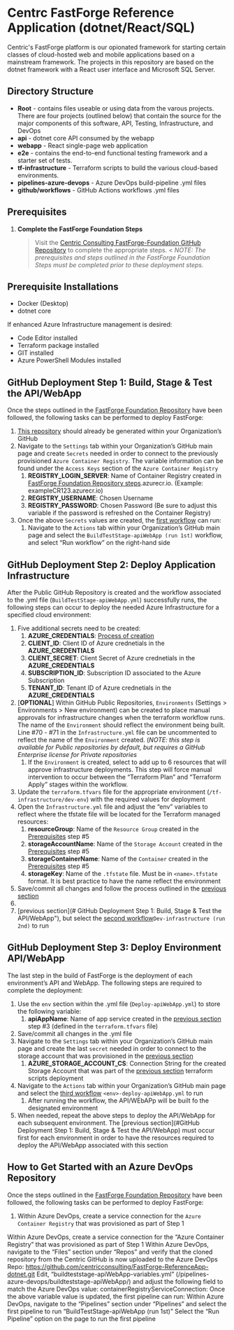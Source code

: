 # Centrc FastForge Reference Application (dotnet/React/SQL) #
Centric's FastForge platform is our opionated framework for starting certain classes of cloud-hosted web and mobile applications based on a mainstream framework. The projects in this repository are based on the dotnet framework with a React user interface and Microsoft SQL Server.

## Directory Structure ##
* **Root** - contains files useable or using data from the varous projects. There are four projects (outlined below) that contain the source for the major components of this software, API, Testing, Infrastructure, and DevOps
* **api** - dotnet core API consumed by the webapp
* **webapp** - React single-page web application
* **e2e** - contains the  end-to-end functional testing framework and a starter set of tests.
* **tf-infrastructure** - Terraform scripts to build the various cloud-based environments.
* **pipelines-azure-devops** - Azure DevOps build-pipeline .yml files
* **github/workflows** - GitHub Actions workflows .yml files

## Prerequisites ##
1. **Complete the FastForge Foundation Steps**
	> Visit the [Centric Consulting FastForge-Foundation GitHub Repository](https://github.com/centricconsulting/FastForge-Foundation) to complete the appropriate steps. <
	> *NOTE: The prerequisites and steps outlined in the FastForge Foundation Steps must be completed prior to these deployment steps.*

## Prerequisite Installations ##
* Docker (Desktop)
* dotnet core

If enhanced Azure Infrastructure management is desired: 
* Code Editor installed 
* Terraform package installed
* GIT installed
* Azure PowerShell Modules installed

## GitHub Deployment Step 1: Build, Stage & Test the API/WebApp ##
Once the steps outlined in the [FastForge Foundation Repository](https://github.com/centricconsulting/FastForge-Foundation) have been followed, the following tasks can be performed to deploy FastForge:
1. [This repository](https://github.com/centricconsulting/FastForge-ReferenceApp-dotnet) should already be generated within your Organization’s GitHub
2. Navigate to the ```Settings``` tab within your Organization’s GitHub main page and create ```Secrets``` needed in order to connect to the previously provisioned ```Azure Container Registry```. The variable information can be found under the ```Access Keys``` section of the ```Azure Container Registry```
    1. **REGISTRY_LOGIN_SERVER**: Name of Container Registry created in [FastForge Foundation Repository steps](https://github.com/centricconsulting/FastForge-Foundation/blob/main/tf-GitHub/readme.md).azurecr.io. (Example: exampleCR123.azurecr.io)
    2. **REGISTRY_USERNAME**: Chosen Username
    3. **REGISTRY_PASSWORD**: Chosen Password (Be sure to adjust this variable if the password is refreshed on the Container Registry)
3. Once the above ```Secrets``` values are created, the [first workflow](https://github.com/centricconsulting/FastForge-ReferenceApp-dotnet/blob/main/.github/workflows/BuildTestStage-apiWebApp.yml) can run:
    1. Navigate to the ```Actions``` tab within your Organization’s GitHub main page and select the ```BuildTestStage-apiWebApp (run 1st)``` workflow, and select “Run workflow” on the right-hand side

## GitHub Deployment Step 2: Deploy Application Infrastructure ##
After the Public GitHub Repository is created and the workflow associated to the .yml file (```BuildTestStage-apiWebApp.yml```) successfully runs, the following steps can occur to deploy the needed Azure Infrastructure for a specified cloud environment:
1. Five additional secrets need to be created:
    1. **AZURE_CREDENTIALS**: [Process of creation](https://github.com/Azure/login#configure-deployment-credentials)
    2. **CLIENT_ID**: Client ID of Azure crednetials in the **AZURE_CREDENTIALS** 
    3. **CLIENT_SECRET**: Client Secret of Azure crednetials in the **AZURE_CREDENTIALS** 
    4. **SUBSCRIPTION_ID**: Subscription ID associated to the Azure Subscription
    5. **TENANT_ID**: Tenant ID of Azure crednetials in the **AZURE_CREDENTIALS** 
2. [**OPTIONAL**] Within GitHub Public Repositories, ```Environments``` (Settings > Environments > New environment) can be created to place manual approvals for infrastructure changes when the terraform workflow runs. The name of the ```Environment``` should reflect the environment being built. Line #70 - #71 in the ```Infrastructure.yml``` file can be uncommented to reflect the name of the ```Environment``` created. (*NOTE: this step is available for Public repositories by default, but requires a GitHub Enterprise license for Private repositories*
    1. If the ```Environment``` is created, select to add up to 6 resources that will approve infrastructure deployments. This step will force manual intervention to occur between the “Terraform Plan” and “Terraform Apply” stages within the workflow.
3. Update the ```terraform.tfvars``` file for the appropriate environment (```/tf-infrastructure/dev-env```) with the required values for deployment
4. Open the ```Infrastructure.yml``` file and adjust the “env” variables to reflect where the tfstate file will be located for the Terraform managed resources:
    1. **resourceGroup**: Name of the ```Resource Group``` created in the [Prerequisites](#Prerequisites) step #5
    2. **storageAccountName**: Name of the ```Storage Account``` created in the [Prerequisites](#Prerequisites) step #5
    3. **storageContainerName**: Name of the ```Container``` created in the [Prerequisites](#Prerequisites) step #5
    4. **storageKey**: Name of the ```.tfstate``` file. Must be in ```<name>.tfstate``` format. It is best practice to have the name reflect the environment
5. Save/commit all changes and follow the process outlined in the [previous section](#GitHub-Deployment-Step-1:-Build,-Stage-&-Test-the-API/WebApp)
6. 
7. [previous section](# GitHub Deployment Step 1: Build, Stage & Test the API/WebApp"), but select the [second workflow](https://github.com/centricconsulting/FastForge-ReferenceApp-dotnet/blob/main/.github/workflows/Infrastructure.yml)```Dev-infrastructure (run 2nd)``` to run

## GitHub Deployment Step 3: Deploy Environment API/WebApp
The last step in the build of FastForge is the deployment of each environment’s API and WebApp. The following steps are required to complete the deployment:
1. Use the ```env``` section within the .yml file (```Deploy-apiWebApp.yml```) to store the following variable:
    1. **apiAppName**: Name of app service created in the [previous section](#GitHub-Deployment-Step-1:-Build,-Stage-&-Test-the-API/WebApp) step #3 (defined in the ```terraform.tfvars``` file) 
2. Save/commit all changes in the .yml file
3. Navigate to the ```Settings``` tab within your Organization’s GitHub main page and create the last ```secret``` needed in order to connect to the storage account that was provisioned in the [previous section](#Start-Building-Azure-Infrastructure-for-an-Environment)
    1. **AZURE_STORAGE_ACCOUNT_CS**: Connection String for the created Storage Account that was part of the [previous section](#Start-Building-Azure-Infrastructure-for-an-Environment) terraform scripts deployment
4. Navigate to the ```Actions``` tab within your Organization’s GitHub main page and select the [third workflow](https://github.com/centricconsulting/FastForge-ReferenceApp-dotnet/blob/main/.github/workflows/DEV-deploy-apiWebApp.yml) ```<env>-deploy-apiWebApp.yml``` to run
    1. After running the workflow, the API/WEbAPp will be built fo the designated environment
5. When needed, repeat the above steps to deploy the API/WebApp for each subsequent environment. The [previous section](#GitHub Deployment Step 1: Build, Stage & Test the API/WebApp) must occur first for each environment in order to have the resources required to deploy the API/WebApp associated with this section

## How to Get Started with an Azure DevOps Repository 
Once the steps outlined in the [FastForge Foundation Repository](https://github.com/centricconsulting/FastForge-Foundation/blob/main/tf-DevOps/readme.md) have been followed, the following tasks can be performed to deploy FastForge:
1. Within Azure DevOps, create a service connection for the ```Azure Container Registry``` that was provisioned as part of Step 1

Within Azure DevOps, create a service connection for the “Azure Container Registry” that was provisioned as part of Step 1
Within Azure DevOps, navigate to the “Files” section under “Repos” and verify that the cloned repository from the Centric GitHub is now uploaded to the Azure DevOps Repo:
https://github.com/centricconsulting/FastForge-ReferenceApp-dotnet.git 
Edit, “buildteststage-apiWebApp-variables.yml” (/pipelines-azure-devops/buildteststage-apiWebApp/) and adjust the following field to match the Azure DevOps value:
containerRegistryServiceConnection: <Name of service connection for the Docker Registry>
Once the above variable value is updated, the first pipeline can run: 
Within Azure DevOps, navigate to the “Pipelines” section under “Pipelines” and select the first pipeline to run “BuildTestStage-apiWebApp (run 1st)”
Select the “Run Pipeline” option on the page to run the first pipeline
